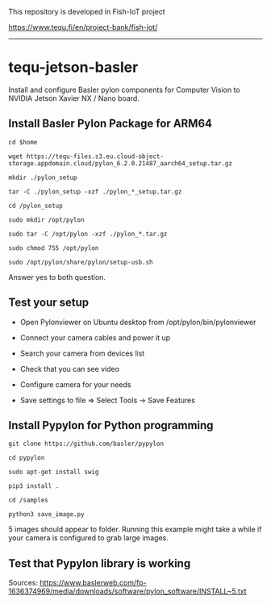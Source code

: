 This repository is developed in Fish-IoT project

https://www.tequ.fi/en/project-bank/fish-iot/ 

---

# tequ-jetson-basler
Install and configure Basler pylon components for Computer Vision to NVIDIA Jetson Xavier NX / Nano board.

## Install Basler Pylon Package for ARM64

```
cd $home
```

```
wget https://tequ-files.s3.eu.cloud-object-storage.appdomain.cloud/pylon_6.2.0.21487_aarch64_setup.tar.gz

```

```
mkdir ./pylon_setup
```

```
tar -C ./pylon_setup -xzf ./pylon_*_setup.tar.gz
```

```
cd /pylon_setup
```

```
sudo mkdir /opt/pylon
```

```
sudo tar -C /opt/pylon -xzf ./pylon_*.tar.gz
```

```
sudo chmod 755 /opt/pylon
```

```
sudo /opt/pylon/share/pylon/setup-usb.sh
```

Answer yes to both question.

## Test your setup

- Open Pylonviewer on Ubuntu desktop from /opt/pylon/bin/pylonviewer

- Connect your camera cables and power it up

- Search your camera from devices list

- Check that you can see video

- Configure camera for your needs 

- Save settings to file => Select Tools -> Save Features

## Install Pypylon for Python programming

```
git clone https://github.com/basler/pypylon
```

```
cd pypylon
```

```
sudo apt-get install swig
```

```
pip3 install .
```

```
cd /samples
```

```
python3 save_image.py
```

5 images should appear to folder. Running this example might take a while if your camera is configured to grab large images.


## Test that Pypylon library is working



Sources:
https://www.baslerweb.com/fp-1636374969/media/downloads/software/pylon_software/INSTALL~5.txt
